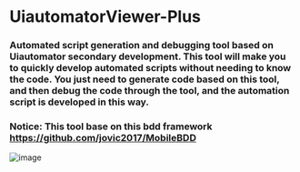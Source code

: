 # UiautomatorViewer-Plus
### Automated script generation and debugging tool based on Uiautomator secondary development. This tool will make you to quickly develop automated scripts without needing to know the code. You just need to generate code based on this tool, and then debug the code through the tool, and the automation script is developed in this way.
### Notice: This tool base on this bdd framework https://github.com/jovic2017/MobileBDD
![image](https://github.com/user-attachments/assets/a171b620-3c2b-4edf-b0a7-739ba7580820)




